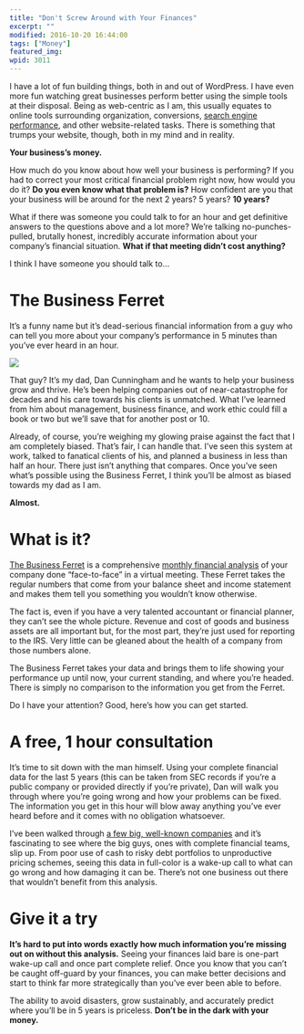 ```yaml
---
title: "Don't Screw Around with Your Finances"
excerpt: ""
modified: 2016-10-20 16:44:00
tags: ["Money"]
featured_img:
wpid: 3011
---
```



I have a lot of fun building things, both in and out of WordPress. I have even more fun watching great businesses perform better using the simple tools at their disposal. Being as web-centric as I am, this usually equates to online tools surrounding organization, conversions, [search engine performance](/tag/seo/), and other website-related tasks. There is something that trumps your website, though, both in my mind and in reality.

**Your business’s money.**

How much do you know about how well your business is performing? If you had to correct your most critical financial problem right now, how would you do it? **Do you even know what that problem is?** How confident are you that your business will be around for the next 2 years? 5 years? **10 years?**

What if there was someone you could talk to for an hour and get definitive answers to the questions above and a lot more? We’re talking no-punches-pulled, brutally honest, incredibly accurate information about your company’s financial situation. **What if that meeting didn’t cost anything?**

I think I have someone you should talk to…

The Business Ferret
===================

It’s a funny name but it’s dead-serious financial information from a guy who can tell you more about your company’s performance in 5 minutes than you’ve ever heard in an hour.

[![](https://thebusinessferret.com/wp-content/uploads/2011/11/dad_sq.jpg)](http://thebusinessferret.com/the-team/)

That guy? It’s my dad, Dan Cunningham and he wants to help your business grow and thrive. He’s been helping companies out of near-catastrophe for decades and his care towards his clients is unmatched. What I’ve learned from him about management, business finance, and work ethic could fill a book or two but we’ll save that for another post or 10.

Already, of course, you’re weighing my glowing praise against the fact that I am completely biased. That’s fair, I can handle that. I’ve seen this system at work, talked to fanatical clients of his, and planned a business in less than half an hour. There just isn’t anything that compares. Once you’ve seen what’s possible using the Business Ferret, I think you’ll be almost as biased towards my dad as I am.

**Almost.**

What is it?
===========

[The Business Ferret](http://thebusinessferret.com/) is a comprehensive [monthly financial analysis](http://thebusinessferret.com/financial-analysis-samples/) of your company done “face-to-face” in a virtual meeting. These Ferret takes the regular numbers that come from your balance sheet and income statement and makes them tell you something you wouldn’t know otherwise.

The fact is, even if you have a very talented accountant or financial planner, they can’t see the whole picture. Revenue and cost of goods and business assets are all important but, for the most part, they’re just used for reporting to the IRS. Very little can be gleaned about the health of a company from those numbers alone.

The Business Ferret takes your data and brings them to life showing your performance up until now, your current standing, and where you’re headed. There is simply no comparison to the information you get from the Ferret.

Do I have your attention? Good, here’s how you can get started.

A free, 1 hour consultation
===========================

It’s time to sit down with the man himself. Using your complete financial data for the last 5 years (this can be taken from SEC records if you’re a public company or provided directly if you’re private), Dan will walk you through where you’re going wrong and how your problems can be fixed. The information you get in this hour will blow away anything you’ve ever heard before and it comes with no obligation whatsoever.

I’ve been walked through [a few big, well-known companies](http://thebusinessferret.com/category/financial-analysis-reports/) and it’s fascinating to see where the big guys, ones with complete financial teams, slip up. From poor use of cash to risky debt portfolios to unproductive pricing schemes, seeing this data in full-color is a wake-up call to what can go wrong and how damaging it can be. There’s not one business out there that wouldn’t benefit from this analysis.

Give it a try
=============

**It’s hard to put into words exactly how much information you’re missing out on without this analysis.** Seeing your finances laid bare is one-part wake-up call and once part complete relief. Once you know that you can’t be caught off-guard by your finances, you can make better decisions and start to think far more strategically than you’ve ever been able to before.

The ability to avoid disasters, grow sustainably, and accurately predict where you’ll be in 5 years is priceless. **Don’t be in the dark with your money.**
